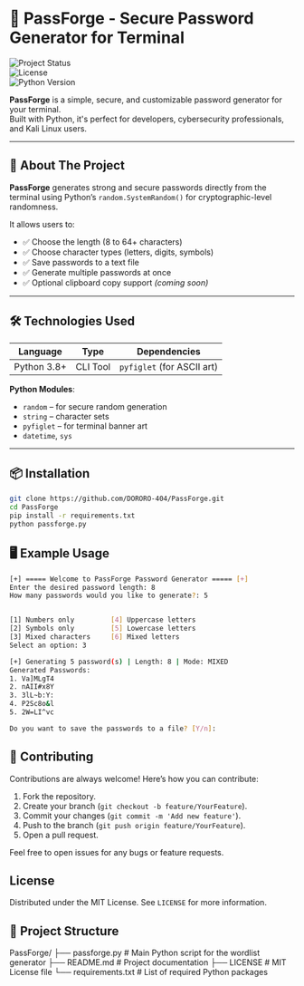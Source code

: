 # 🔐 PassForge - Secure Password Generator for Terminal

![Project Status](https://img.shields.io/badge/status-active-brightgreen)  
![License](https://img.shields.io/badge/license-MIT-blue)  
![Python Version](https://img.shields.io/badge/python-3.8+-blue)

**PassForge** is a simple, secure, and customizable password generator for your terminal.  
Built with Python, it's perfect for developers, cybersecurity professionals, and Kali Linux users.

---

## 🚀 About The Project

**PassForge** generates strong and secure passwords directly from the terminal using Python’s `random.SystemRandom()` for cryptographic-level randomness.  

It allows users to:

- ✅ Choose the length (8 to 64+ characters)
- ✅ Choose character types (letters, digits, symbols)
- ✅ Save passwords to a text file
- ✅ Generate multiple passwords at once
- ✅ Optional clipboard copy support *(coming soon)*

---

## 🛠 Technologies Used

| Language   | Type     | Dependencies     |
|------------|----------|------------------|
| Python 3.8+| CLI Tool | `pyfiglet` (for ASCII art)

**Python Modules**:
- `random` – for secure random generation
- `string` – character sets
- `pyfiglet` – for terminal banner art
- `datetime`, `sys`

---

## 📦 Installation

```bash
git clone https://github.com/DORORO-404/PassForge.git
cd PassForge
pip install -r requirements.txt
python passforge.py
```

## 🖥️ Example Usage

```bash
[+] ===== Welcome to PassForge Password Generator ===== [+]
Enter the desired password length: 8
How many passwords would you like to generate?: 5


[1] Numbers only         [4] Uppercase letters
[2] Symbols only         [5] Lowercase letters
[3] Mixed characters     [6] Mixed letters
Select an option: 3

[+] Generating 5 password(s) | Length: 8 | Mode: MIXED
Generated Passwords:
1. Va]MLgT4
2. nAII#x8Y
3. 3lL~b:Y:
4. P2Sc8o&l
5. 2W=LI^vc

Do you want to save the passwords to a file? [Y/n]:
```

## 🤝 Contributing

Contributions are always welcome! Here’s how you can contribute:

1. Fork the repository.
2. Create your branch (`git checkout -b feature/YourFeature`).
3. Commit your changes (`git commit -m 'Add new feature'`).
4. Push to the branch (`git push origin feature/YourFeature`).
5. Open a pull request.

Feel free to open issues for any bugs or feature requests.

## License

Distributed under the MIT License. See `LICENSE` for more information.

## 📁 Project Structure
PassForge/
├── passforge.py           # Main Python script for the wordlist generator
├── README.md              # Project documentation
├── LICENSE                # MIT License file
└── requirements.txt       # List of required Python packages